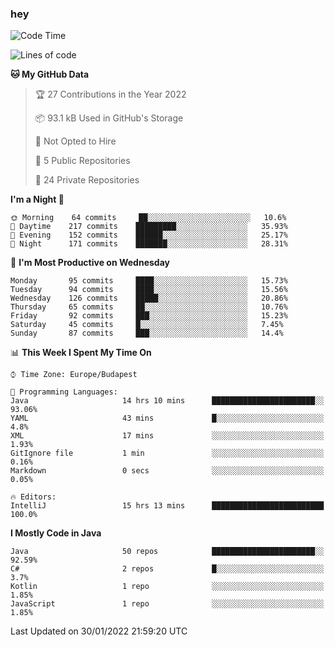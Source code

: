 ### hey

<!--START_SECTION:waka-->
![Code Time](http://img.shields.io/badge/Code%20Time-502%20hrs%2034%20mins-blue)

![Lines of code](https://img.shields.io/badge/From%20Hello%20World%20I%27ve%20Written-439%20Thousand%20lines%20of%20code-blue)

**🐱 My GitHub Data** 

> 🏆 27 Contributions in the Year 2022
 > 
> 📦 93.1 kB Used in GitHub's Storage 
 > 
> 🚫 Not Opted to Hire
 > 
> 📜 5 Public Repositories 
 > 
> 🔑 24 Private Repositories  
 > 
**I'm a Night 🦉** 

```text
🌞 Morning    64 commits     ██░░░░░░░░░░░░░░░░░░░░░░░   10.6% 
🌆 Daytime    217 commits    █████████░░░░░░░░░░░░░░░░   35.93% 
🌃 Evening    152 commits    ██████░░░░░░░░░░░░░░░░░░░   25.17% 
🌙 Night      171 commits    ███████░░░░░░░░░░░░░░░░░░   28.31%

```
📅 **I'm Most Productive on Wednesday** 

```text
Monday       95 commits     ████░░░░░░░░░░░░░░░░░░░░░   15.73% 
Tuesday      94 commits     ████░░░░░░░░░░░░░░░░░░░░░   15.56% 
Wednesday    126 commits    █████░░░░░░░░░░░░░░░░░░░░   20.86% 
Thursday     65 commits     ██░░░░░░░░░░░░░░░░░░░░░░░   10.76% 
Friday       92 commits     ███░░░░░░░░░░░░░░░░░░░░░░   15.23% 
Saturday     45 commits     █░░░░░░░░░░░░░░░░░░░░░░░░   7.45% 
Sunday       87 commits     ███░░░░░░░░░░░░░░░░░░░░░░   14.4%

```


📊 **This Week I Spent My Time On** 

```text
⌚︎ Time Zone: Europe/Budapest

💬 Programming Languages: 
Java                     14 hrs 10 mins      ███████████████████████░░   93.06% 
YAML                     43 mins             █░░░░░░░░░░░░░░░░░░░░░░░░   4.8% 
XML                      17 mins             ░░░░░░░░░░░░░░░░░░░░░░░░░   1.93% 
GitIgnore file           1 min               ░░░░░░░░░░░░░░░░░░░░░░░░░   0.16% 
Markdown                 0 secs              ░░░░░░░░░░░░░░░░░░░░░░░░░   0.05%

🔥 Editors: 
IntelliJ                 15 hrs 13 mins      █████████████████████████   100.0%

```

**I Mostly Code in Java** 

```text
Java                     50 repos            ███████████████████████░░   92.59% 
C#                       2 repos             █░░░░░░░░░░░░░░░░░░░░░░░░   3.7% 
Kotlin                   1 repo              ░░░░░░░░░░░░░░░░░░░░░░░░░   1.85% 
JavaScript               1 repo              ░░░░░░░░░░░░░░░░░░░░░░░░░   1.85%

```



 Last Updated on 30/01/2022 21:59:20 UTC
<!--END_SECTION:waka-->

